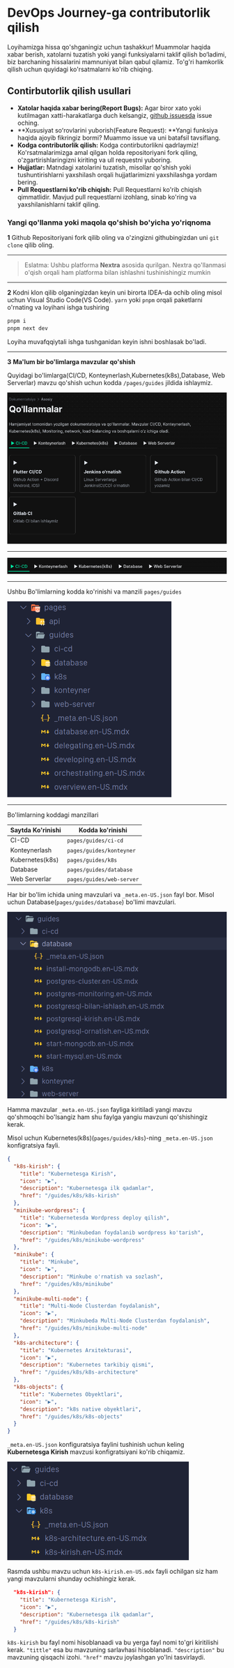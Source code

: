 # **DevOps Journey**-ga contributorlik qilish

Loyihamizga hissa qo'shganingiz uchun tashakkur! Muammolar haqida xabar berish, xatolarni tuzatish yoki yangi funksiyalarni taklif qilish bo‘ladimi, biz barchaning hissalarini mamnuniyat bilan qabul qilamiz. To'g'ri hamkorlik qilish uchun quyidagi ko'rsatmalarni ko'rib chiqing.


## Contirbutorlik qilish usullari
* **Xatolar haqida xabar bering(Report Bugs):** Agar biror xato yoki kutilmagan xatti-harakatlarga duch kelsangiz, [github issuesda](https://github.com/ismoilovdevml/devops-journey/issues) issue oching.
* **Xususiyat soʻrovlarini yuborish(Feature Request): **Yangi funksiya haqida ajoyib fikringiz bormi? Muammo issue va uni batafsil tavsiflang.
* **Kodga contributorlik qilish:** Kodga contirbutorlikni qadrlaymiz! Ko'rsatmalarimizga amal qilgan holda repositoriyani fork qiling, o'zgartirishlaringizni kiriting va ull requestni yuboring.
* **Hujjatlar:** Matndagi xatolarini tuzatish, misollar qo'shish yoki tushuntirishlarni yaxshilash orqali hujjatlarimizni yaxshilashga yordam bering.
* **Pull Requestlarni ko'rib chiqish:** Pull Requestlarni ko'rib chiqish qimmatlidir. Mavjud pull requestlarni izohlang, sinab ko'ring va yaxshilanishlarni taklif qiling.


### Yangi qo'llanma yoki maqola qo'shish bo'yicha yo'riqnoma

**1** Github Repositoriyani fork qilib oling va o'zingizni githubingizdan uni `git clone` qilib oling.

----
> Eslatma: Ushbu platforma **Nextra** asosida qurilgan. Nextra 
> qo'llanmasi o'qish orqali ham platforma bilan ishlashni 
> tushinishingiz mumkin
----

**2** Kodni klon qilib olganingizdan keyin uni birorta IDEA-da ochib oling misol uchun Visual Studio Code(VS Code). `yarn` yoki `pnpm` orqali paketlarni o'rnating va loyihani ishga tushiring

```bash
pnpm i
pnpm next dev
```
Loyiha muvafqqiytali ishga tushganidan keyin ishni boshlasak bo'ladi.

----

**3** **Ma'lum bir bo'limlarga mavzular qo'shish**

Quyidagi bo'limlarga(CI/CD, Konteynerlash,Kubernetes(k8s),Database, Web Serverlar) mavzu qo'shish uchun kodda `/pages/guides` jildida ishlaymiz.

![assets](assets/contributing/1.png)

---
![assets](assets/contributing/2.png)

---
Ushbu Bo'limlarning kodda ko'rinishi va manzili `pages/guides`

![assets](assets/contributing/3.png)

------

Bo'limlarning koddagi manzillari

| Saytda Ko'rinishi   | Kodda ko'rinishi          |
| ------------------- | ------------------------- |
| CI-CD               | `pages/guides/ci-cd`      |
| Konteynerlash       | `pages/guides/konteyner`  |
| Kubernetes(k8s)     | `pages/guides/k8s`        |
| Database            | `pages/guides/database`   |
| Web Serverlar       | `pages/guides/web-server` |

Har bir bo'lim ichida uning mavzulari va `_meta.en-US.json` fayl bor.
Misol uchun Database(`pages/guides/database`) bo'limi mavzulari.

![assets](assets/contributing/4.png)

Hamma mavzular `_meta.en-US.json` fayliga kiritiladi yangi mavzu qo'shmoqchi bo'lsangiz ham shu faylga yangiu mavzuni qo'shishingiz kerak.

Misol uchun Kubernetes(k8s)(`pages/guides/k8s`)-ning  `_meta.en-US.json` konfigratsiya fayli.

```json
{
  "k8s-kirish": {
    "title": "Kubernetesga Kirish",
    "icon": "▶️",
    "description": "Kubernetesga ilk qadamlar",
    "href": "/guides/k8s/k8s-kirish"
  },
  "minikube-wordpress": {
    "title": "Kubernetesda Wordpress deploy qilish",
    "icon": "▶️",
    "description": "Minkubedan foydalanib wordpress ko'tarish",
    "href": "/guides/k8s/minikube-wordpress"
  },
  "minikube": {
    "title": "Minkube",
    "icon": "▶️",
    "description": "Minkube o'rnatish va sozlash",
    "href": "/guides/k8s/minikube"
  },
  "minikube-multi-node": {
    "title": "Multi-Node Clusterdan foydalanish",
    "icon": "▶️",
    "description": "Minkubeda Multi-Node Clusterdan foydalanish",
    "href": "/guides/k8s/minikube-multi-node"
  },
  "k8s-architecture": {
    "title": "Kubernetes Arxitekturasi",
    "icon": "▶️",
    "description": "Kubernetes tarkibiy qismi",
    "href": "/guides/k8s/k8s-architecture"
  },
  "k8s-objects": {
    "title": "Kubernetes Obyektlari",
    "icon": "▶️",
    "description": "k8s native obyektlari",
    "href": "/guides/k8s/k8s-objects"
  }
}
```

`_meta.en-US.json` konfiguratsiya faylini tushinish uchun keling **Kubernetesga Kirish** mavzusi konfigratsiyani ko'rib chiqamiz.

![assets](assets/contributing/5.png)

Rasmda ushbu mavzu uchun `k8s-kirish.en-US.mdx` fayli ochilgan siz ham yangi mavzularni shunday ochishingiz kerak.

```json
  "k8s-kirish": {
    "title": "Kubernetesga Kirish",
    "icon": "▶️",
    "description": "Kubernetesga ilk qadamlar",
    "href": "/guides/k8s/k8s-kirish"
  }
```

`k8s-kirish` bu fayl nomi hisoblanaadi va bu yerga fayl nomi to'gri kiritilishi kerak. `"tittle"` esa bu mavzuning sarlavhasi hisoblanadi. `"description"` bu mavzuning qisqachi izohi. `"href"` mavzu joylashgan yo'lni tasvirlaydi.